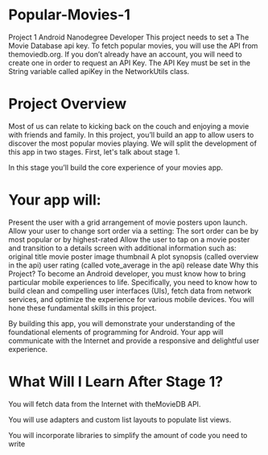 # Popular-Movies-1
Project 1 Android Nanodegree Developer This project needs to set a The Movie Database api key. 
To fetch popular movies, you will use the API from themoviedb.org. 
If you don’t already have an account, you will need to create one in order to request an API Key. 
The API Key must be set in the String variable called apiKey in the NetworkUtils class.


# Project Overview
Most of us can relate to kicking back on the couch and enjoying a movie with friends and family. In this project, you’ll build an app to allow users to discover the most popular movies playing. We will split the development of this app in two stages. First, let's talk about stage 1.

In this stage you’ll build the core experience of your movies app.

# Your app will:

Present the user with a grid arrangement of movie posters upon launch.
Allow your user to change sort order via a setting:
The sort order can be by most popular or by highest-rated
Allow the user to tap on a movie poster and transition to a details screen with additional information such as:
original title
movie poster image thumbnail
A plot synopsis (called overview in the api)
user rating (called vote_average in the api)
release date
Why this Project?
To become an Android developer, you must know how to bring particular mobile experiences to life. Specifically, you need to know how to build clean and compelling user interfaces (UIs), fetch data from network services, and optimize the experience for various mobile devices. You will hone these fundamental skills in this project.

By building this app, you will demonstrate your understanding of the foundational elements of programming for Android. Your app will communicate with the Internet and provide a responsive and delightful user experience.

# What Will I Learn After Stage 1?

You will fetch data from the Internet with theMovieDB API.

You will use adapters and custom list layouts to populate list views.

You will incorporate libraries to simplify the amount of code you need to write

